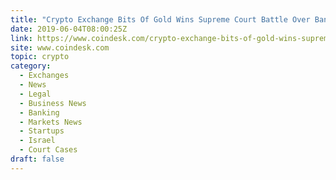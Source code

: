 ```yaml
---
title: "Crypto Exchange Bits Of Gold Wins Supreme Court Battle Over Bank Block"
date: 2019-06-04T08:00:25Z
link: https://www.coindesk.com/crypto-exchange-bits-of-gold-wins-supreme-court-battle-over-bank-block?utm_medium=RSS&utm_source=hune
site: www.coindesk.com
topic: crypto
category:
  - Exchanges
  - News
  - Legal
  - Business News
  - Banking
  - Markets News
  - Startups
  - Israel
  - Court Cases
draft: false
---
```

